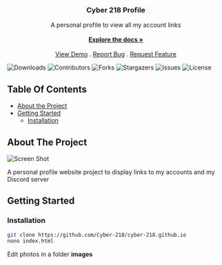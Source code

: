 <br/>
<p align="center">
  <h3 align="center">Cyber 218 ​​Profile </h3>

  <p align="center">
    A personal profile to view all my account links 
    <br/>
    <br/>
    <a href="https://github.com/cyber-218/cyber-218.github.io"><strong>Explore the docs »</strong></a>
    <br/>
    <br/>
    <a href="https://cyber-218.github.io/">View Demo</a>
    .
    <a href="https://github.com/cyber-218/cyber-218.github.io/issues">Report Bug</a>
    .
    <a href="https://github.com/cyber-218/cyber-218.github.io/issues">Request Feature</a>
  </p>
</p>

![Downloads](https://img.shields.io/github/downloads/cyber-218/cyber-218.github.io/total) ![Contributors](https://img.shields.io/github/contributors/cyber-218/cyber-218.github.io?color=dark-green) ![Forks](https://img.shields.io/github/forks/cyber-218/cyber-218.github.io?style=social) ![Stargazers](https://img.shields.io/github/stars/cyber-218/cyber-218.github.io?style=social) ![Issues](https://img.shields.io/github/issues/cyber-218/cyber-218.github.io) ![License](https://img.shields.io/github/license/cyber-218/cyber-218.github.io) 

## Table Of Contents

* [About the Project](#about-the-project)
* [Getting Started](#getting-started)
  * [Installation](#installation)
## About The Project

![Screen Shot](https://gcdnb.pbrd.co/images/rmgApqo8rVfF.jpg?o=1)

A personal profile website project to display links to my accounts and my Discord server 

## Getting Started


### Installation

```sh
git clone https://github.com/Cyber-218/cyber-218.github.io
nono index.html
```
Edit photos in a folder **images**
